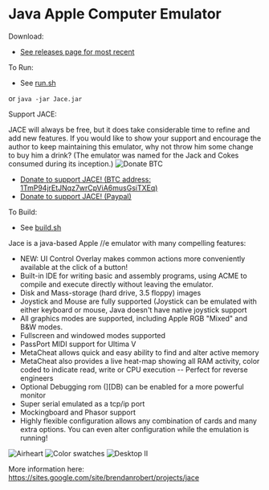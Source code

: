 Java Apple Computer Emulator
====

Download:

* [See releases page for most recent](https://github.com/badvision/jace/releases)

To Run:

* See [run.sh](run.sh)

or `java -jar Jace.jar`

Support JACE:

JACE will always be free, but it does take considerable time to refine and add new features.  If you would like to show your support and encourage the author to keep maintaining this emulator, why not throw him some change to buy him a drink?  (The emulator was named for the Jack and Cokes consumed during its inception.)
![Donate BTC](https://sites.google.com/site/brendanrobert/projects/jace/donate.png)
* <a href="bitcoin:1TmP94jrEtJNqz7wrCpViA6musGsiTXEq?amount=0.000721&label=Jace%20Donations">Donate to support JACE! (BTC address: 1TmP94jrEtJNqz7wrCpViA6musGsiTXEq)</a>
* <a href="https://www.paypal.me/BrendanRobert">Donate to support JACE! (Paypal)</a>

To Build:

* See [build.sh](build.sh)

Jace is a java-based Apple //e emulator with many compelling features:
* NEW: UI Control Overlay makes common actions more conveniently available at the click of a button!
* Built-in IDE for writing basic and assembly programs, using ACME to compile and execute directly without leaving the emulator.
* Disk and Mass-storage (hard drive, 3.5 floppy) images
* Joystick and Mouse are fully supported (Joystick can be emulated with either keyboard or mouse, Java doesn't have native joystick support
* All graphics modes are supported, including Apple RGB "Mixed" and B&W modes.
* Fullscreen and windowed modes supported
* PassPort MIDI support for Ultima V
* MetaCheat allows quick and easy ability to find and alter active memory
* MetaCheat also provides a live heat-map showing all RAM activity, color coded to indicate read, write or CPU execution -- Perfect for reverse engineers
* Optional Debugging rom (][DB) can be enabled for a more powerful monitor
* Super serial emulated as a tcp/ip port
* Mockingboard and Phasor support
* Highly flexible configuration allows any combination of cards and many extra options. You can even alter configuration while the emulation is running!

![Airheart](https://sites.google.com/site/brendanrobert/_/rsrc/1327073239228/projects/jace/airheart.png?height=250&width=400)
![Color swatches](https://sites.google.com/site/brendanrobert/_/rsrc/1327073239228/projects/jace/colors.png?height=223&width=400)
![Desktop II](https://sites.google.com/site/brendanrobert/_/rsrc/1327992588666/projects/jace/AppleIIDesktop.png?height=265&width=400)

More information here: https://sites.google.com/site/brendanrobert/projects/jace
